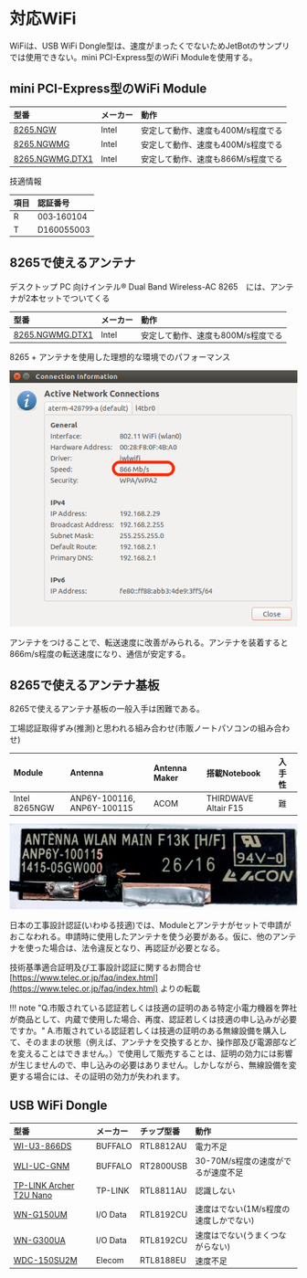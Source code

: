 # 対応WiFi

WiFiは、USB WiFi Dongle型は、速度がまったくでないためJetBotのサンプリでは使用できない。mini PCI-Express型のWiFi Moduleを使用する。


## mini PCI-Express型のWiFi Module

|型番|メーカー|動作|
|:--|:--|:--|
|[8265.NGW](https://www.intel.co.jp/content/www/jp/ja/products/wireless/wireless-products/dual-band-wireless-ac-8265.html)|Intel|安定して動作、速度も400M/s程度でる|
|[8265.NGWMG](https://www.intel.co.jp/content/www/jp/ja/products/wireless/wireless-products/dual-band-wireless-ac-8265.html)|Intel|安定して動作、速度も400M/s程度でる|
|[8265.NGWMG.DTX1](https://ark.intel.com/content/www/jp/ja/ark/products/123742/intel-dual-band-wireless-ac-8265-desktop-kit.html)|Intel|安定して動作、速度も866M/s程度でる|

技適情報

|項目|認証番号|
|:--|:--|
|R|003‐160104|
|T|D160055003|

## 8265で使えるアンテナ

デスクトップ PC 向けインテル® Dual Band Wireless-AC 8265　には、アンテナが2本セットでついてくる

|型番|メーカー|動作|
|:--|:--|:--|
|[8265.NGWMG.DTX1](https://ark.intel.com/content/www/jp/ja/ark/products/123742/intel-dual-band-wireless-ac-8265-desktop-kit.html)|Intel|安定して動作、速度も800M/s程度でる|

8265 + アンテナを使用した理想的な環境でのパフォーマンス

![](./img/test.png)

アンテナをつけることで、転送速度に改善がみられる。アンテナを装着すると866m/s程度の転送速度になり、通信が安定する。

## 8265で使えるアンテナ基板

8265で使えるアンテナ基板の一般入手は困難である。

工場認証取得ずみ(推測)と思われる組み合わせ(市販ノートパソコンの組み合わせ)

|Module|Antenna|Antenna Maker|搭載Notebook|入手性|
|:--|:--|:--|:--|:--|
|Intel 8265NGW|ANP6Y-100116, ANP6Y-100115|ACOM|THIRDWAVE Altair F15|難|

![](./img/antenna001.JPG)

日本の工事設計認証(いわゆる技適)では、Moduleとアンテナがセットで申請がおこなわれる。申請時に使用したアンテナを使う必要がある。仮に、他のアンテナを使った場合は、法令違反となり、再認証が必要となる。

技術基準適合証明及び工事設計認証に関するお問合せ [https://www.telec.or.jp/faq/index.html](https://www.telec.or.jp/faq/index.html) よりの転載

!!! note "Q.市販されている認証若しくは技適の証明のある特定小電力機器を弊社が商品として、内蔵で使用した場合、再度、認証若しくは技適の申し込みが必要ですか。"
	A.市販されている認証若しくは技適の証明のある無線設備を購入して、そのままの状態（例えば、アンテナを交換するとか、操作部及び電源部などを変えることはできません。）で使用して販売することは、証明の効力には影響が生じませんので、申し込みの必要はありません。しかしながら、無線設備を変更する場合には、その証明の効力が失われます。


## USB WiFi Dongle

|型番|メーカー|チップ型番|動作|
|:--|:--|:--|:--|
|[WI-U3-866DS](https://www.buffalo.jp/product/detail/wi-u3-866ds.html)|BUFFALO|RTL8812AU|電力不足|
|[WLI-UC-GNM](https://www.buffalo.jp/product/detail/wli-uc-gnm.html)|BUFFALO|RT2800USB|30-70M/s程度の速度がでるが速度不足|
|[TP-LINK Archer T2U Nano](https://www.tp-link.com/jp/home-networking/adapter/archer-t2u-nano/)|TP-LINK|RTL8811AU|認識しない|
|[WN-G150UM](https://www.iodata.jp/product/network/adp/wn-g150um/)|I/O Data|RTL8192CU|速度はでない(1M/s程度の速度しかでない)|
|[WN-G300UA](https://www.iodata.jp/product/network/adp/wn-g300ua/)|I/O Data|RTL8192CU|速度はでない(うまくつながらない)|
|[WDC-150SU2M](https://www.elecom.co.jp/products/WDC-150SU2MBK.html)|Elecom|RTL8188EU|速度不足|

